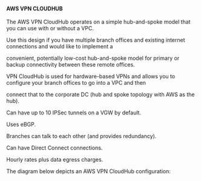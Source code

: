 #### AWS VPN CLOUDHUB


The AWS VPN CloudHub operates on a simple hub-and-spoke model that you can use with or without a VPC.


Use this design if you have multiple branch offices and existing internet connections and would like to implement a

convenient, potentially low-cost hub-and-spoke model for primary or backup connectivity between these remote offices.


VPN CloudHub is used for hardware-based VPNs and allows you to configure your branch offices to go into a VPC and then

connect that to the corporate DC (hub and spoke topology with AWS as the hub).


Can have up to 10 IPSec tunnels on a VGW by default.


Uses eBGP.


Branches can talk to each other (and provides redundancy).


Can have Direct Connect connections.


Hourly rates plus data egress charges.


The diagram below depicts an AWS VPN CloudHub configuration:

